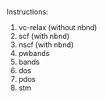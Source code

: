 Instructions:
1. vc-relax (without nbnd) 
2. scf (with nbnd)
3. nscf (with nbnd)
4. pwbands
5. bands
6. dos
7. pdos
8. stm
